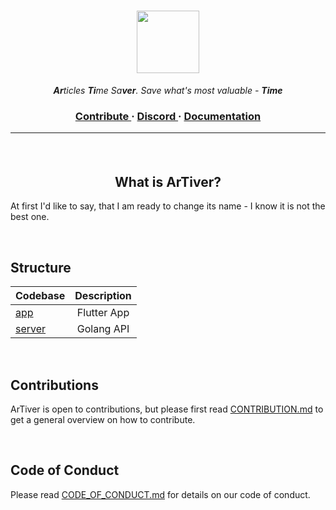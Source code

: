 <h1 align="center"> 
  <img src="https://cdn.discordapp.com/attachments/758015366545801267/853419305794273310/Photo_1623541349983.png" width="100">
</h1>

<p align="center"> <i> <b>Ar</b>ticles <b>Ti</b>me Sa<b>ver</b>. Save what's most valuable - <b> Time </b> </i> </p>

<h3 align="center">
  <a href="https://github.com/wzslr321/artiver/blob/main/CONTRIBUTING.md"> Contribute </a> 
  <span> · </span>
  <a href="https://discord.gg/NqsCHwFFnQ"> Discord </a>
  <span> · </span>
  <a href="https://github.com/wzslr321/artiver/blob/main/DOCUMENTATION.md"> Documentation </a>

---
  
<br>
  
  <h2 align="center"> What is ArTiver? </h2>

At first I'd like to say, that I am ready to change its name - I know it is not the best one.
  
<br>  
  
## Structure

| Codebase              |        Description        |
| :-------------------- | :-----------------------: |
| [app](app)            |        Flutter App        |
| [server](server)      |        Golang API         |

<br>  
  
## Contributions
ArTiver is open to contributions, but please first read [CONTRIBUTION.md]("https://github.com/wzslr321/artiver/blob/main/CONTRIBUTION.md") to get
a general overview on how to contribute.
  
<br>  
  
## Code of Conduct
  Please read [CODE_OF_CONDUCT.md]("https://github.com/wzslr321/artiver/blob/main/CODE_OF_CONDUCT.md") for details on our code of conduct.
